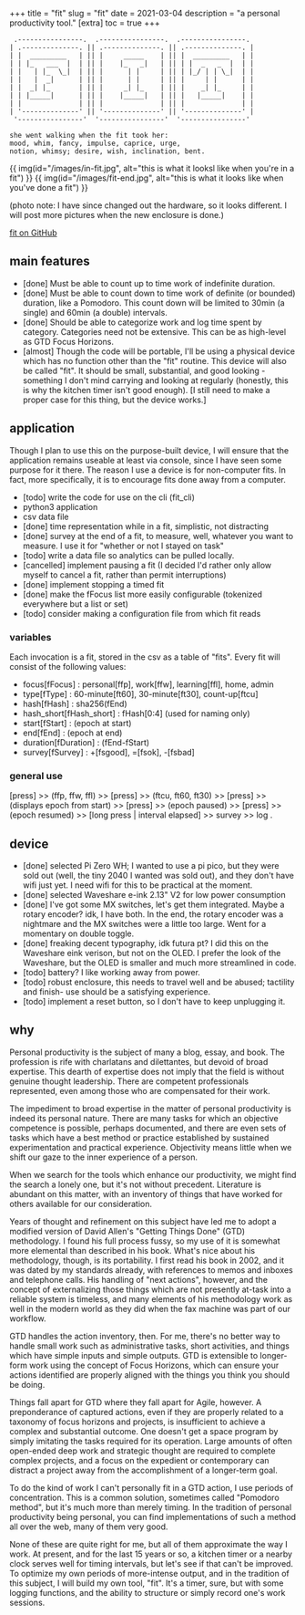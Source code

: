 +++
title = "fit"
slug = "fit"
date = 2021-03-04
description = "a personal productivity tool."
[extra]
  toc = true
+++

```
 .----------------.  .----------------.  .----------------. 
| .--------------. || .--------------. || .--------------. |
| |  _________   | || |     _____    | || |  _________   | |
| | |_   ___  |  | || |    |_   _|   | || | |  _   _  |  | |
| |   | |_  \_|  | || |      | |     | || | |_/ | | \_|  | |
| |   |  _|      | || |      | |     | || |     | |      | |
| |  _| |_       | || |     _| |_    | || |    _| |_     | |
| | |_____|      | || |    |_____|   | || |   |_____|    | |
| |              | || |              | || |              | |
| '--------------' || '--------------' || '--------------' |
 '----------------'  '----------------'  '----------------' 

```

```
she went walking when the fit took her:
mood, whim, fancy, impulse, caprice, urge,
notion, whimsy; desire, wish, inclination, bent.
```

{{ img(id="/images/in-fit.jpg", alt="this is what it looksl like when you're in a fit") }}
{{ img(id="/images/fit-end.jpg", alt="this is what it looks like when you've done a fit") }}

(photo note: I have since changed out the hardware, so it looks different. I will post more pictures when the new enclosure is done.)

[fit on GitHub](https://github.com/davidemerson/fit)

## main features
* [done] Must be able to count up to time work of indefinite duration.
* [done] Must be able to count down to time work of definite (or bounded) duration, like a Pomodoro. This count down will be limited to 30min (a single) and 60min (a double) intervals.
* [done] Should be able to categorize work and log time spent by category. Categories need not be extensive. This can be as high-level as GTD Focus Horizons.
* [almost] Though the code will be portable, I'll be using a physical device which has no function other than the "fit" routine. This device will also be called "fit". It should be small, substantial, and good looking - something I don't mind carrying and looking at regularly (honestly, this is why the kitchen timer isn't good enough). [I still need to make a proper case for this thing, but the device works.]

## application
Though I plan to use this on the purpose-built device, I will ensure that the application remains useable at least via console, since I have seen some purpose for it there. The reason I use a device is for non-computer fits. In fact, more specifically, it is to encourage fits done away from a computer.
* [todo] write the code for use on the cli (fit_cli)
* python3 application
* csv data file
* [done] time representation while in a fit, simplistic, not distracting
* [done] survey at the end of a fit, to measure, well, whatever you want to measure. I use it for "whether or not I stayed on task"
* [todo] write a data file so analytics can be pulled locally.
* [cancelled] implement pausing a fit (I decided I'd rather only allow myself to cancel a fit, rather than permit interruptions)
* [done] implement stopping a timed fit
* [done] make the fFocus list more easily configurable (tokenized everywhere but a list or set)
* [todo] consider making a configuration file from which fit reads

### variables
Each invocation is a fit, stored in the csv as a table of "fits". Every fit will consist of the following values:
* focus[fFocus] : personal[ffp], work[ffw], learning[ffl], home, admin
* type[fType] : 60-minute[ft60], 30-minute[ft30], count-up[ftcu]
* hash[fHash] : sha256(fEnd)
* hash_short[fHash_short] : fHash[0:4] (used for naming only)
* start[fStart] : (epoch at start)
* end[fEnd] : (epoch at end)
* duration[fDuration] : (fEnd-fStart)
* survey[fSurvey] : +[fsgood], =[fsok], -[fsbad]

### general use
[press] >> (ffp, ffw, ffl) >> [press] >> (ftcu, ft60, ft30) >> [press] >> (displays epoch from start) >> [press] >> (epoch paused) >> [press] >> (epoch resumed) >> [long press | interval elapsed] >> survey >> log .

## device
* [done] selected Pi Zero WH; I wanted to use a pi pico, but they were sold out (well, the tiny 2040 I wanted was sold out), and they don't have wifi just yet. I need wifi for this to be practical at the moment.
* [done] selected Waveshare e-ink 2.13" V2 for low power consumption
* [done] I've got some MX switches, let's get them integrated. Maybe a rotary encoder? idk, I have both. In the end, the rotary encoder was a nightmare and the MX switches were a little too large. Went for a momentary on double toggle.
* [done] freaking decent typography, idk futura pt? I did this on the Waveshare eink verison, but not on the OLED. I prefer the look of the Waveshare, but the OLED is smaller and much more streamlined in code.
* [todo] battery? I like working away from power.
* [todo] robust enclosure, this needs to travel well and be abused; tactility and finish- use should be a satisfying experience.
* [todo] implement a reset button, so I don't have to keep unplugging it.

## why

Personal productivity is the subject of many a blog, essay, and book. The profession is rife with charlatans and dilettantes, but devoid of broad expertise. This dearth of expertise does not imply that the field is without genuine thought leadership. There are competent professionals represented, even among those who are compensated for their work.

The impediment to broad expertise in the matter of personal productivity is indeed its personal nature. There are many tasks for which an objective competence is possible, perhaps documented, and there are even sets of tasks which have a best method or practice established by sustained experimentation and practical experience. Objectivity means little when we shift our gaze to the inner experience of a person.

When we search for the tools which enhance our productivity, we might find the search a lonely one, but it's not without precedent. Literature is abundant on this matter, with an inventory of things that have worked for others available for our consideration.

Years of thought and refinement on this subject have led me to adopt a modified version of David Allen's "Getting Things Done" (GTD) methodology. I found his full process fussy, so my use of it is somewhat more elemental than described in his book. What's nice about his methodology, though, is its portability. I first read his book in 2002, and it was dated by my standards already, with references to memos and inboxes and telephone calls. His handling of "next actions", however, and the concept of externalizing those things which are not presently at-task into a reliable system is timeless, and many elements of his methodology work as well in the modern world as they did when the fax machine was part of our workflow.

GTD handles the action inventory, then. For me, there's no better way to handle small work such as administrative tasks, short activities, and things which have simple inputs and simple outputs. GTD is extensible to longer-form work using the concept of Focus Horizons, which can ensure your actions identified are properly aligned with the things you think you should be doing.

Things fall apart for GTD where they fall apart for Agile, however. A preponderance of captured actions, even if they are properly related to a taxonomy of focus horizons and projects, is insufficient to achieve a complex and substantial outcome. One doesn't get a space program by simply imitating the tasks required for its operation. Large amounts of often open-ended deep work and strategic thought are required to complete complex projects, and a focus on the expedient or contemporary can distract a project away from the accomplishment of a longer-term goal.

To do the kind of work I can't personally fit in a GTD action, I use periods of concentration. This is a common solution, sometimes called "Pomodoro method", but it's much more than merely timing. In the tradition of personal productivity being personal, you can find implementations of such a method all over the web, many of them very good.

None of these are quite right for me, but all of them approximate the way I work. At present, and for the last 15 years or so, a kitchen timer or a nearby clock serves well for timing intervals, but let's see if that can't be improved. To optimize my own periods of more-intense output, and in the tradition of this subject, I will build my own tool, "fit". It's a timer, sure, but with some logging functions, and the ability to structure or simply record one's work sessions.